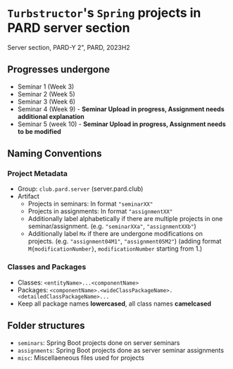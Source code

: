 # `Turbstructor`'s `Spring` projects in PARD server section
Server section, PARD-Y 2", PARD, 2023H2

## Progresses undergone
- Seminar 1 (Week 3)
- Seminar 2 (Week 5)
- Seminar 3 (Week 6)
- Seminar 4 (Week 9) - **Seminar Upload in progress, Assignment needs additional explanation**
- Seminar 5 (week 10) - **Seminar Upload in progress, Assignment needs to be modified**

## Naming Conventions
### Project Metadata
- Group: `club.pard.server` (server.pard.club)
- Artifact
    - Projects in seminars: In format `"seminarXX"`
    - Projects in assignments: In format `"assignmentXX"`
    - Additionally label alphabetically if there are multiple projects in one seminar/assignment. (e.g. `"seminarXXa"`, `"assignmentXXb"`)
    - Additionally label `Mx` if there are undergone modifications on projects. (e.g. `"assignment04M1"`, `"assignment05M2"`) (adding format `M{modificationNumber}`, `modificationNumber` starting from 1.)

### Classes and Packages
- Classes: `<entityName>...<componentName>`
- Packages: `<componentName>.<wideClassPackageName>.<detailedClassPackageName>...`
- Keep all package names **lowercased**, all class names **camelcased**

## Folder structures
- `seminars`: Spring Boot projects done on server seminars
- `assignments`: Spring Boot projects done as server seminar assignments
- `misc`: Miscellaeneous files used for projects